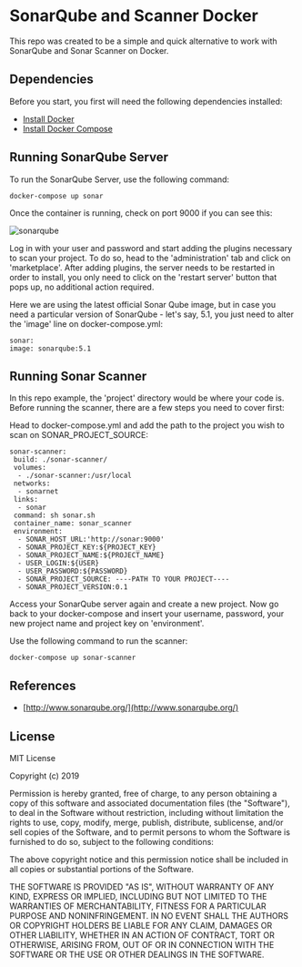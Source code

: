 # SonarQube and Scanner Docker

This repo was created to be a simple and quick alternative to work with SonarQube and Sonar Scanner on Docker. 

## Dependencies
Before you start, you first will need the following dependencies installed:

-   [Install Docker](http://docs.docker.com/installation/)
-   [Install Docker Compose](http://docs.docker.com/compose/install/)

## Running SonarQube Server

To run the SonarQube Server, use the following command: 

    docker-compose up sonar

Once the container is running, check on port 9000 if you can see this: 

![sonarqube](https://i.imgur.com/eo8ewk0.png)

Log in with your user and password and start adding the plugins necessary to scan your project. To do so, head to the 'administration' tab and click on 'marketplace'. 
After adding plugins, the server needs to be restarted in order to install, you only need to click on the 'restart server' button that pops up, no additional action required. 

Here we are using the latest official Sonar Qube image, but in case you need a particular version of SonarQube - let's say, 5.1,  you just need to alter the 'image' line on docker-compose.yml:

    sonar:
    image: sonarqube:5.1

## Running Sonar Scanner

In this repo example, the 'project' directory would be where your code is. Before running the scanner, there are a few steps you need to cover first: 

Head to docker-compose.yml and add the path to the project you wish to scan on SONAR_PROJECT_SOURCE:

    sonar-scanner:
     build: ./sonar-scanner/
     volumes:
      - ./sonar-scanner:/usr/local
     networks:
      - sonarnet
     links:
      - sonar
     command: sh sonar.sh
     container_name: sonar_scanner
     environment:
      - SONAR_HOST_URL:'http://sonar:9000'
      - SONAR_PROJECT_KEY:${PROJECT_KEY}
      - SONAR_PROJECT_NAME:${PROJECT_NAME}
      - USER_LOGIN:${USER}
      - USER_PASSWORD:${PASSWORD}
      - SONAR_PROJECT_SOURCE: ----PATH TO YOUR PROJECT----
      - SONAR_PROJECT_VERSION:0.1

Access your SonarQube server again and create a new project. 
Now go back to your docker-compose and insert your username, password, your new project name and project key on 'environment'. 

 Use the following command to run the scanner: 
 

    docker-compose up sonar-scanner



## References

-   [http://www.sonarqube.org/](http://www.sonarqube.org/)

## License

MIT License

Copyright (c) 2019 

Permission is hereby granted, free of charge, to any person obtaining a copy
of this software and associated documentation files (the "Software"), to deal
in the Software without restriction, including without limitation the rights
to use, copy, modify, merge, publish, distribute, sublicense, and/or sell
copies of the Software, and to permit persons to whom the Software is
furnished to do so, subject to the following conditions:

The above copyright notice and this permission notice shall be included in all
copies or substantial portions of the Software.

THE SOFTWARE IS PROVIDED "AS IS", WITHOUT WARRANTY OF ANY KIND, EXPRESS OR
IMPLIED, INCLUDING BUT NOT LIMITED TO THE WARRANTIES OF MERCHANTABILITY,
FITNESS FOR A PARTICULAR PURPOSE AND NONINFRINGEMENT. IN NO EVENT SHALL THE
AUTHORS OR COPYRIGHT HOLDERS BE LIABLE FOR ANY CLAIM, DAMAGES OR OTHER
LIABILITY, WHETHER IN AN ACTION OF CONTRACT, TORT OR OTHERWISE, ARISING FROM,
OUT OF OR IN CONNECTION WITH THE SOFTWARE OR THE USE OR OTHER DEALINGS IN THE
SOFTWARE.
